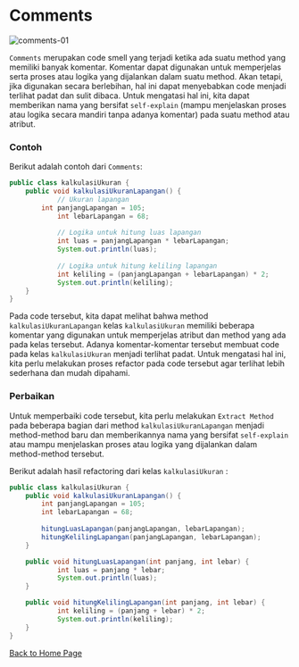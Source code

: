 # Comments

![comments-01](https://github.com/jonathanchr1/code-re/assets/113973058/85b90dc4-52ca-4314-839b-94ea05d99471)

`Comments` merupakan code smell yang terjadi ketika ada suatu method yang memiliki banyak komentar. Komentar dapat digunakan untuk memperjelas serta proses atau logika yang dijalankan dalam suatu method. Akan tetapi, jika digunakan secara berlebihan, hal ini dapat menyebabkan code menjadi terlihat padat dan sulit dibaca. Untuk mengatasi hal ini, kita dapat memberikan nama yang bersifat `self-explain` (mampu menjelaskan proses atau logika secara mandiri tanpa adanya komentar) pada suatu method atau atribut.

### Contoh

Berikut adalah contoh dari `Comments`:

```java
public class kalkulasiUkuran {
	public void kalkulasiUkuranLapangan() {
    		// Ukuran lapangan
		int panjangLapangan = 105;
    		int lebarLapangan = 68;
		
    		// Logika untuk hitung luas lapangan
    		int luas = panjangLapangan * lebarLapangan;
    		System.out.println(luas);
		
    		// Logika untuk hitung keliling lapangan
    		int keliling = (panjangLapangan + lebarLapangan) * 2;
    		System.out.println(keliling);
  	}
}
```

Pada code tersebut, kita dapat melihat bahwa method `kalkulasiUkuranLapangan` kelas `kalkulasiUkuran` memiliki beberapa komentar yang digunakan untuk memperjelas atribut dan method yang ada pada kelas tersebut. Adanya komentar-komentar tersebut membuat code pada kelas `kalkulasiUkuran` menjadi terlihat padat. Untuk mengatasi hal ini, kita perlu melakukan proses refactor pada code tersebut agar terlihat lebih sederhana dan mudah dipahami.

### Perbaikan

Untuk memperbaiki code tersebut, kita perlu melakukan `Extract Method` pada beberapa bagian dari method `kalkulasiUkuranLapangan` menjadi method-method baru dan memberikannya nama yang bersifat `self-explain` atau mampu menjelaskan proses atau logika yang dijalankan dalam method-method tersebut.

Berikut adalah hasil refactoring dari kelas `kalkulasiUkuran` :

```java
public class kalkulasiUkuran {
	public void kalkulasiUkuranLapangan() {
		int panjangLapangan = 105;
		int lebarLapangan = 68;
		
		hitungLuasLapangan(panjangLapangan, lebarLapangan);
		hitungKelilingLapangan(panjangLapangan, lebarLapangan);
	}

  	public void hitungLuasLapangan(int panjang, int lebar) {
    		int luas = panjang * lebar;
    		System.out.println(luas);
  	}

  	public void hitungKelilingLapangan(int panjang, int lebar) {
    		int keliling = (panjang + lebar) * 2;
    		System.out.println(keliling);
  	}
}
```

[Back to Home Page](https://jonathanchr1.github.io/code-re/)
